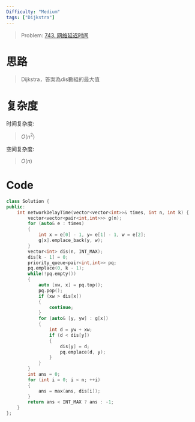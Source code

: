 ```yaml
---
Difficulty: "Medium"
tags: ["Dijkstra"]
---
```


> Problem: [743. 网络延迟时间](https://leetcode.cn/problems/network-delay-time/description/)

# 思路

> Dijkstra，答案為dis數組的最大值

# 复杂度

时间复杂度:
> $O(n^2)$

空间复杂度:
> $O(n)$

# Code
```c++
class Solution {
public:
    int networkDelayTime(vector<vector<int>>& times, int n, int k) {
        vector<vector<pair<int,int>>> g(n);
        for (auto& e : times)
        {
            int x = e[0] - 1, y= e[1] - 1, w = e[2];
            g[x].emplace_back(y, w);
        }
        vector<int> dis(n, INT_MAX);
        dis[k - 1] = 0;
        priority_queue<pair<int,int>> pq;
        pq.emplace(0, k - 1);
        while(!pq.empty())
        {
            auto [xw, x] = pq.top();
            pq.pop();
            if (xw > dis[x])
            {
                continue;
            }
            for (auto& [y, yw] : g[x])
            {
                int d = yw + xw;
                if (d < dis[y])
                {
                    dis[y] = d;
                    pq.emplace(d, y);
                }
            }
        }
        int ans = 0;
        for (int i = 0; i < n; ++i)
        {
            ans = max(ans, dis[i]);   
        }
        return ans < INT_MAX ? ans : -1;
    }
};
```
  
